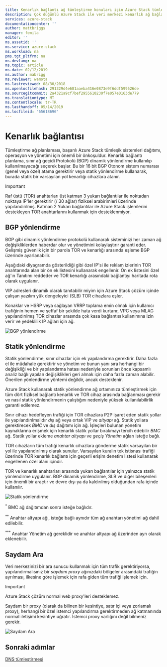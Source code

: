 ```yaml
---
title: Kenarlık bağlantı ağ tümleştirme konuları için Azure Stack tümleşik sistemleri | Microsoft Docs
description: Çok düğümlü Azure Stack ile veri merkezi kenarlık ağ bağlantısı planlamak için neler yapabileceğinizi öğrenin.
services: azure-stack
documentationcenter: ''
author: mattbriggs
manager: femila
editor: ''
ms.assetid: ''
ms.service: azure-stack
ms.workload: na
pms.tgt_pltfrm: na
ms.devlang: na
ms.topic: article
ms.date: 02/12/2019
ms.author: mabrigg
ms.reviewer: wamota
ms.lastreviewed: 08/30/2018
ms.openlocfilehash: 291329d4e681aaeba416e0873e9f6ddf599526de
ms.sourcegitcommit: 2a4321a9cf7bef2955610230f7e057e0163de779
ms.translationtype: MT
ms.contentlocale: tr-TR
ms.lasthandoff: 05/14/2019
ms.locfileid: "65618696"
---
```

# <a name="border-connectivity"></a>Kenarlık bağlantısı 
Tümleştirme ağ planlaması, başarılı Azure Stack tümleşik sistemleri dağıtımı, operasyon ve yönetimi için önemli bir önkoşuldur. Kenarlık bağlantı planlama, sınır ağ geçidi Protokolü (BGP) dinamik yönlendirme kullanılıp kullanılmayacağı seçerek başlar. Bu bir 16 bit BGP Otonom sistem numarası (genel veya özel) atama gerektirir veya statik yönlendirme kullanarak, burada statik bir varsayılan yol kenarlığı cihazlara atanır.

> [!IMPORTANT]
> Raf üstü (TOR) anahtarları üst katman 3 yukarı bağlantılar ile noktadan noktaya IP'ler gerektirir (/ 30 ağlar) fiziksel arabirimleri üzerinde yapılandırılmış. Katman 2 Yukarı bağlantılar ile Azure Stack işlemlerini destekleyen TOR anahtarlarını kullanmak için desteklenmiyor. 

## <a name="bgp-routing"></a>BGP yönlendirme
BGP gibi dinamik yönlendirme protokolü kullanarak sisteminizi her zaman ağ değişikliklerden haberdar olur ve yönetimini kolaylaştırır garanti eder. Gelişmiş güvenlik için bir parola TOR ve kenarlığı arasında eşleme BGP üzerinde ayarlanabilir. 

Aşağıdaki diyagramda gösterildiği gibi özel IP'si ile reklam izlerinin TOR anahtarında alan bir ön ek listesini kullanarak engellenir. Ön ek listesini özel ağ'ın Tanıtımı reddeder ve TOR kenarlığı arasındaki bağlantıyı haritada rota olarak uygulanır.

VIP adresleri dinamik olarak tanıtabilir miyim için Azure Stack çözüm içinde çalışan yazılım yük dengeleyici (SLB) TOR cihazlara eşler.

Konaklar ve HSRP veya sağlayan VRRP toplama emin olmak için kullanıcı trafiğinin hemen ve şeffaf bir şekilde hata verdi kurtarır, VPC veya MLAG yapılandırılmış TOR cihazlar arasında çok kasa bağlantısı kullanımına izin verir ve yedeklilik IP ağları için ağ.

![BGP yönlendirme](media/azure-stack-border-connectivity/bgp-routing.png)

## <a name="static-routing"></a>Statik yönlendirme
Statik yönlendirme, sınır cihazlar için ek yapılandırma gerektirir. Daha fazla el ile müdahale gerektirir ve yönetim ve bunun yanı sıra herhangi bir değişikliği ve bir yapılandırma hatası nedeniyle sorunları önce kapsamlı analiz bağlı yapılan değişiklikleri geri almak için daha fazla zaman alabilir. Önerilen yönlendirme yöntemi değildir, ancak desteklenir.

Azure Stack kullanarak statik yönlendirme ağ ortamınıza tümleştirmek için tüm dört fiziksel bağlantı kenarlık ve TOR cihaz arasında bağlanması gerekir ve nasıl statik yönlendirmenin çalıştığını nedeniyle yüksek kullanılabilirlik garanti edilemez.

Sınır cihazı hedefleyen trafiği için TOR cihazlara P2P işaret eden statik yollar ile yapılandırılmalıdır *dış* ağ veya ortak VIP ve *altyapı* ağ. Statik yollara gerektirecek *BMC* ve *dış* dağıtımı için ağ. İşleçleri bulunan yönetim kaynaklarına erişmek için kenarlık statik yollar bırakmayı tercih edebilir *BMC* ağ. Statik yollar ekleme *anahtar altyapı* ve *geçiş Yönetim* ağları isteğe bağlı.

TOR cihazların tüm trafiği kenarlık cihazlara gönderme statik varsayılan bir yol ile yapılandırılmış olarak sunulur. Varsayılan kuralın tek istisnası trafiği üzerinde TOR kenarlık bağlantı için geçerli erişim denetim listesi kullanarak engellenen özel alanı içindir.

TOR ve kenarlık anahtarları arasında yukarı bağlantılar için yalnızca statik yönlendirme uygulanır. BGP dinamik yönlendirme, SLB ve diğer bileşenleri için önemli bir araçtır ve devre dışı ya da kaldırılmış olduğundan rafa içinde kullanılır.

![Statik yönlendirme](media/azure-stack-border-connectivity/static-routing.png)

<sup>\*</sup> BMC ağ dağıtımdan sonra isteğe bağlıdır.

<sup>\*\*</sup> Anahtar altyapı ağı, isteğe bağlı aynıdır tüm ağ anahtarı yönetimi ağ dahil edilebilir.

<sup>\*\*\*</sup> Anahtar Yönetim ağ gereklidir ve anahtar altyapı ağ üzerinden ayrı olarak eklenebilir.

## <a name="transparent-proxy"></a>Saydam Ara
Veri merkezinizi bir ara sunucu kullanmak için tüm trafik gerektiriyorsa, yapılandırmalısınız bir *saydam proxy* ağınızdaki bölgeler arasındaki trafiğin ayrılması, ilkesine göre işlemek için rafa giden tüm trafiği işlemek için.

> [!IMPORTANT]
> Azure Stack çözüm normal web proxy'leri desteklemez.  

Saydam bir proxy (olarak da bilinen bir kesintiye, satır içi veya zorlamalı proxy), herhangi bir özel istemci yapılandırma gerektirmeden ağ katmanında normal iletişimi kesintiye uğratır. İstemci proxy varlığını değil bilmeniz gerekir.

![Saydam Ara](media/azure-stack-border-connectivity/transparent-proxy.png)

## <a name="next-steps"></a>Sonraki adımlar
[DNS tümleştirmesi](azure-stack-integrate-dns.md)
